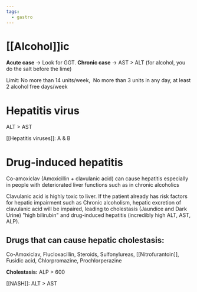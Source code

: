 ```yaml
---
tags:
  - gastro
---
```

# [[Alcohol]]ic
**Acute case** -> Look for GGT.
**Chronic case** -> AST > ALT (for alcohol, you do the salt before the lime)

Limit: No more than 14 units/week,  No more than 3 units in any day, at least 2 alcohol free days/week

# Hepatitis virus
ALT > AST

[[Hepatitis viruses]]: A & B
# Drug-induced hepatitis
Co-amoxiclav (Amoxicillin + clavulanic acid) can cause hepatitis especially in people with deteriorated liver functions such as in chronic alcoholics

Clavulanic acid is highly toxic to liver. If the patient already has risk factors for hepatic impairment such as Chronic alcoholism, hepatic excretion of clavulanic acid will be impaired, leading to cholestasis (Jaundice and Dark Urine) "high bilirubin" and drug-induced hepatitis (incredibly high ALT, AST, ALP).

## Drugs that can cause hepatic cholestasis:
Co-Amoxiclav, Flucloxacillin, Steroids, Sulfonylureas, [[Nitrofurantoin]], Fusidic acid, Chlorpromazine, Prochlorperazine

**Cholestasis:** ALP > 600

[[NASH]]: ALT > AST